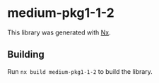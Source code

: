 # medium-pkg1-1-2

This library was generated with [Nx](https://nx.dev).

## Building

Run `nx build medium-pkg1-1-2` to build the library.
